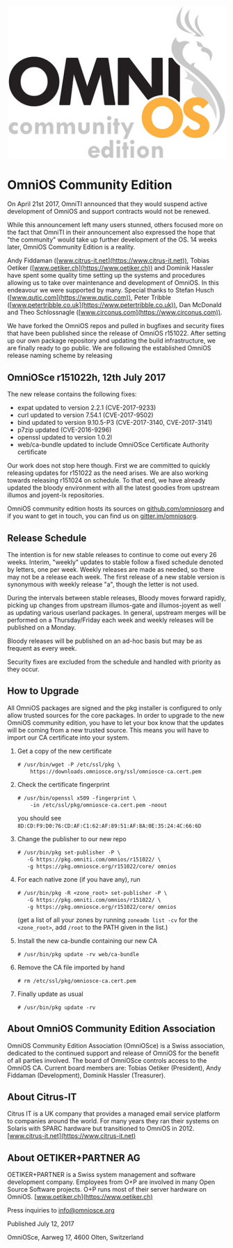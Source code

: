 ![Image](OmniOSce_logo.svg)

# ​OmniOS Community Edition


On April 21st 2017, OmniTI announced that they would suspend active development of OmniOS and support contracts would not be renewed.


While this announcement left many users stunned, others focused more on the fact that OmniTI in their announcement also expressed the hope that "the community" would take up further development of the OS. 14 weeks later, OmniOS Community Edition is a reality.


Andy Fiddaman ([www.citrus-it.net](https://www.citrus-it.net)), Tobias Oetiker
([www.oetiker.ch](https://www.oetiker.ch)) and Dominik Hassler have spent some quality time setting up the systems and procedures allowing us to take over maintenance and development of OmniOS. In this endeavour we were supported by many. Special thanks to Stefan Husch
([www.qutic.com](https://www.qutic.com)), Peter Tribble
([www.petertribble.co.uk](https://www.petertribble.co.uk)), Dan McDonald and Theo Schlossnagle
([www.circonus.com](https://www.circonus.com)).


We have forked the OmniOS repos and pulled in bugfixes and security fixes that have been published since the release of OmniOS r151022. After setting up our own package repository and updating the build infrastructure, we are finally ready to go public. We are following the established OmniOS release naming scheme by releasing

## OmniOSce r151022h, 12th July 2017

The new release contains the following fixes:

- expat updated to version 2.2.1 (CVE-2017-9233)
- curl updated to version 7.54.1 (CVE-2017-9502)
- bind updated to version 9.10.5-P3 (CVE-2017-3140, CVE-2017-3141)
- p7zip updated (CVE-2016-9296)
- openssl updated to version 1.0.2l
- web/ca-bundle updated to include OmniOSce Certificate Authority certificate

Our work does not stop here though. First we are committed to quickly releasing updates for r151022 as the need arises. We are also working towards releasing r151024 on schedule. To that end, we have already updated the bloody environment with all the latest goodies from upstream illumos and joyent-lx repositories.


OmniOS community edition hosts its sources on
[github.com/omniosorg](https://github.com/omniosorg/) and if you want to get in touch, you can find us on
[gitter.im/omniosorg](https://gitter.im/omniosorg/Lobby).


## Release Schedule

The intention is for new stable releases to continue to come out every 26 weeks. Interim, "weekly" updates to stable follow a fixed schedule denoted by letters, one per week. Weekly releases are made as needed, so there may not be a release each week. The first release of a new stable version is synonymous with weekly release "a", though the letter is not used.

During the intervals between stable releases, Bloody moves forward rapidly, picking up changes from upstream illumos-gate and illumos-joyent as well as updating various userland packages. In general, upstream merges will be performed on a Thursday/Friday each week and weekly releases will be published on a Monday.

Bloody releases will be published on an ad-hoc basis but may be as frequent as every week.

Security fixes are excluded from the schedule and handled with priority as they occur.



## How to Upgrade

All OmniOS packages are signed and the pkg installer is configured to only allow trusted sources for the core packages. In order to upgrade to the new OmniOS community edition, you have to let your box know that the updates will be coming from a new trusted source. This means you will have to import our CA certificate into your system.


1. Get a copy of the new certificate

    ```
    # /usr/bin/wget -P /etc/ssl/pkg \
        https://downloads.omniosce.org/ssl/omniosce-ca.cert.pem
    ```

2. Check the certificate fingerprint

    ```
    # /usr/bin/openssl x509 -fingerprint \
        -in /etc/ssl/pkg/omniosce-ca.cert.pem -noout
    ```

    you should see `8D:CD:F9:D0:76:CD:AF:C1:62:AF:89:51:AF:8A:0E:35:24:4C:66:6D`


3. Change the publisher to our new repo

    ```
    # /usr/bin/pkg set-publisher -P \
       -G https://pkg.omniti.com/omnios/r151022/ \
       -g https://pkg.omniosce.org/r151022/core/ omnios
    ```

4. For each native zone (if you have any), run

    ```
    # /usr/bin/pkg -R <zone_root> set-publisher -P \
       -G https://pkg.omniti.com/omnios/r151022/ \
       -g https://pkg.omniosce.org/r151022/core/ omnios
    ```

    (get a list of all your zones by running `zoneadm list -cv` for the `<zone_root>`, add `/root` to the PATH given in the list.)


5. Install the new ca-bundle containing our new CA

    ```
    # /usr/bin/pkg update -rv web/ca-bundle
    ```

6. Remove the CA file imported by hand

    ```
    # rm /etc/ssl/pkg/omniosce-ca.cert.pem
    ```

7. Finally update as usual

    ```
    # /usr/bin/pkg update -rv
    ```

## About OmniOS Community Edition Association

OmniOS Community Edition Association (OmniOSce) is a Swiss association, dedicated to the continued support and release of OmniOS for the benefit of all parties involved. The board of OmniOSce controls access to the OmniOS CA. Current board members are: Tobias Oetiker (President), Andy Fiddaman (Development), Dominik Hassler (Treasurer).

## About Citrus-IT

Citrus IT is a UK company that provides a managed email service platform to companies around the world. For many years they ran their systems on Solaris with SPARC hardware but transitioned to OmniOS in 2012.
[www.citrus-it.net](https://www.citrus-it.net)

## About OETIKER+PARTNER AG

OETIKER+PARTNER is a Swiss system management and software development company. Employees from O+P are involved in many Open Source Software projects. O+P runs most of their server hardware on OmniOS.
[www.oetiker.ch](https://www.oetiker.ch)


Press inquiries to [info@omniosce.org](mailto:info@omniosce.org)

Published July 12, 2017

OmniOSce, Aarweg 17, 4600 Olten, Switzerland
